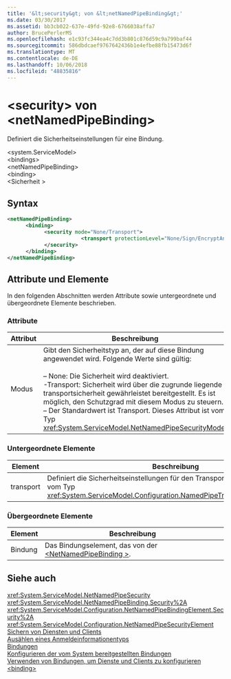 ```yaml
---
title: '&lt;security&gt; von &lt;netNamedPipeBinding&gt;'
ms.date: 03/30/2017
ms.assetid: bb3cb022-637e-49fd-92e8-6766038affa7
author: BrucePerlerMS
ms.openlocfilehash: e1c93fc344ea4c7dd3b801c876d59c9a799baf44
ms.sourcegitcommit: 586dbdcaef9767642436b1e4efbe88fb15473d6f
ms.translationtype: MT
ms.contentlocale: de-DE
ms.lasthandoff: 10/06/2018
ms.locfileid: "48835816"
---
```

# <a name="ltsecuritygt-of-ltnetnamedpipebindinggt"></a>&lt;security&gt; von &lt;netNamedPipeBinding&gt;
Definiert die Sicherheitseinstellungen für eine Bindung.  
  
 \<system.ServiceModel>  
\<bindings>  
\<netNamedPipeBinding>  
\<binding>  
\<Sicherheit >  
  
## <a name="syntax"></a>Syntax  
  
```xml  
<netNamedPipeBinding>  
      <binding>  
            <security mode="None/Transport">  
                        <transport protectionLevel="None/Sign/EncryptAndSign" />  
            </security>  
      </binding>  
</netNamedPipeBinding>  
```  
  
## <a name="attributes-and-elements"></a>Attribute und Elemente  
 In den folgenden Abschnitten werden Attribute sowie untergeordnete und übergeordnete Elemente beschrieben.  
  
### <a name="attributes"></a>Attribute  
  
|Attribut|Beschreibung|  
|---------------|-----------------|  
|Modus|Gibt den Sicherheitstyp an, der auf diese Bindung angewendet wird. Folgende Werte sind gültig:<br /><br /> – None: Die Sicherheit wird deaktiviert.<br />-Transport: Sicherheit wird über die zugrunde liegende transportsicherheit gewährleistet bereitgestellt. Es ist möglich, den Schutzgrad mit diesem Modus zu steuern.<br />– Der Standardwert ist Transport. Dieses Attribut ist vom Typ <xref:System.ServiceModel.NetNamedPipeSecurityMode>.|  
  
### <a name="child-elements"></a>Untergeordnete Elemente  
  
|Element|Beschreibung|  
|-------------|-----------------|  
|transport|Definiert die Sicherheitseinstellungen für den Transport. Dieses Element ist vom Typ <xref:System.ServiceModel.Configuration.NamedPipeTransportSecurityElement>.|  
  
### <a name="parent-elements"></a>Übergeordnete Elemente  
  
|Element|Beschreibung|  
|-------------|-----------------|  
|Bindung|Das Bindungselement, das von der [ \<NetNamedPipeBinding >](../../../../../docs/framework/configure-apps/file-schema/wcf/netnamedpipebinding.md).|  
  
## <a name="see-also"></a>Siehe auch  
 <xref:System.ServiceModel.NetNamedPipeSecurity>  
 <xref:System.ServiceModel.NetNamedPipeBinding.Security%2A>  
 <xref:System.ServiceModel.Configuration.NetNamedPipeBindingElement.Security%2A>  
 <xref:System.ServiceModel.Configuration.NetNamedPipeSecurityElement>  
 [Sichern von Diensten und Clients](../../../../../docs/framework/wcf/feature-details/securing-services-and-clients.md)  
 [Ausählen eines Anmeldeinformationentyps](../../../../../docs/framework/wcf/feature-details/selecting-a-credential-type.md)  
 [Bindungen](../../../../../docs/framework/wcf/bindings.md)  
 [Konfigurieren der vom System bereitgestellten Bindungen](../../../../../docs/framework/wcf/feature-details/configuring-system-provided-bindings.md)  
 [Verwenden von Bindungen, um Dienste und Clients zu konfigurieren](../../../../../docs/framework/wcf/using-bindings-to-configure-services-and-clients.md)  
 [\<binding>](../../../../../docs/framework/misc/binding.md)
